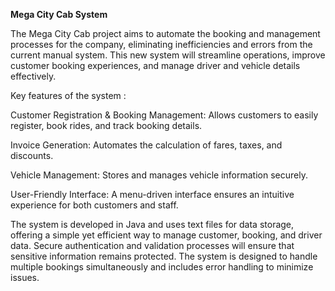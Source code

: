 **Mega City Cab System**

The Mega City Cab project aims to automate the booking and management processes for the company, 
eliminating inefficiencies and errors from the current manual system. This new system will streamline operations,
improve customer booking experiences, and manage driver and vehicle details effectively.

Key features of the system :

Customer Registration & Booking Management: Allows customers to easily register, book rides, and track booking details.

Invoice Generation: Automates the calculation of fares, taxes, and discounts.

Vehicle Management: Stores and manages vehicle information securely.

User-Friendly Interface: A menu-driven interface ensures an intuitive experience for both customers and staff.

The system is developed in Java and uses text files for data storage, offering a simple yet efficient way to manage customer, 
booking, and driver data. Secure authentication and validation processes will ensure that sensitive information remains protected. 
The system is designed to handle multiple bookings simultaneously and includes error handling to minimize issues.
